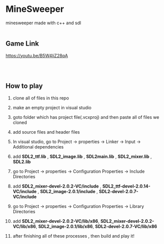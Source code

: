 # MineSweeper
minesweeper made with c++ and sdl
<br><br>

## Game Link

https://youtu.be/B5W4liZ28qA


<br><br>
## How to play

1. clone all of files in this repo

2. make an empty project in visual studio

3. goto folder which has project file(.vcxproj) and then paste all of files we cloned

4. add source files and header files

5. In visual studio, go to Project -> properties -> Linker -> Input -> Additional dependencies

6. add  **SDL2_ttf.lib** , **SDL2_image.lib** , **SDL2main.lib** , **SDL2_mixer.lib** , **SDL2.lib**

7. go to Project -> properties -> Configuration Properties -> Include Directories 

8. add **SDL2_mixer-devel-2.0.2-VC/include** , **SDL2_ttf-devel-2.0.14-VC/include** ,  **SDL2_image-2.0.1/include** , **SDL2-devel-2.0.7-VC/include**

9. go to Project -> properties -> Configuration Properties -> Library Directories
 
10. add **SDL2_mixer-devel-2.0.2-VC/lib/x86**, **SDL2_mixer-devel-2.0.2-VC/lib/x86**,  **SDL2_image-2.0.1/lib/x86**,  **SDL2-devel-2.0.7-VC/lib/x86**


11. after finishing all of these processes , then build and play it! 
